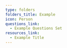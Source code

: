 ```yaml
---
type: folders
folders_title: Example
icon: Person
questions_link:
  - Example Questions Set
resources_link:
  - Example Title
---
```


